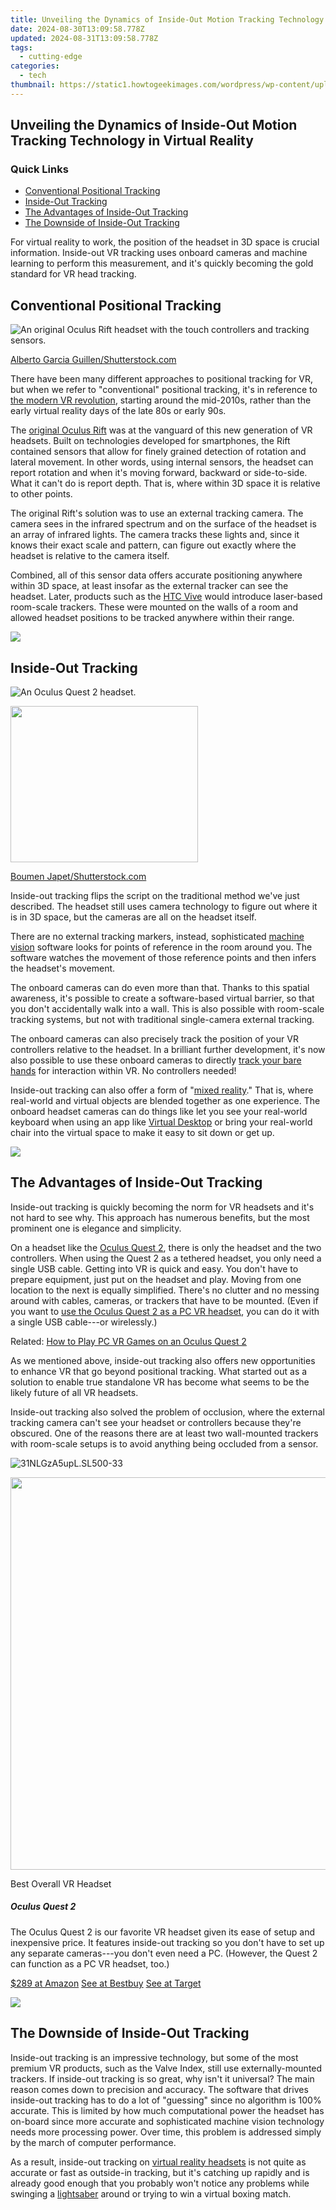```yaml
---
title: Unveiling the Dynamics of Inside-Out Motion Tracking Technology in Virtual Reality
date: 2024-08-30T13:09:58.778Z
updated: 2024-08-31T13:09:58.778Z
tags:
  - cutting-edge
categories:
  - tech
thumbnail: https://static1.howtogeekimages.com/wordpress/wp-content/uploads/2021/09/shutterstock_1899784174.jpg
---
```


## Unveiling the Dynamics of Inside-Out Motion Tracking Technology in Virtual Reality

### Quick Links

* [Conventional Positional Tracking](https://screen-sharing-recording.techidaily.com/in-2024-greatest-war-themed-games-the-7-finest-total-war-experiences/)
* [Inside-Out Tracking](https://some-skills.techidaily.com/new-the-secret-to-success-with-filmora-top-10-editing-traits/)
* [The Advantages of Inside-Out Tracking](https://android-transfer.techidaily.com/in-2024-how-to-transfer-contacts-from-samsung-galaxy-f54-5g-to-other-android-devices-devices-drfone-by-drfone-transfer-from-android-transfer-from-android/)
* [The Downside of Inside-Out Tracking](https://facebook-video-files.techidaily.com/the-intersection-of-law-copyright-and-media-on-platforms-like-fb-for-2024/)

 For virtual reality to work, the position of the headset in 3D space is crucial information. Inside-out VR tracking uses onboard cameras and machine learning to perform this measurement, and it's quickly becoming the gold standard for VR head tracking.

##  Conventional Positional Tracking

![An original Oculus Rift headset with the touch controllers and tracking sensors.](https://static1.howtogeekimages.com/wordpress/wp-content/uploads/2021/09/shutterstock_1472152544.jpg) 

[Alberto Garcia Guillen/Shutterstock.com](https://www.shutterstock.com/image-photo/oculus-rift-cv1-virtual-reality-goggles-1472152544)

 There have been many different approaches to positional tracking for VR, but when we refer to "conventional" positional tracking, it's in reference to [the modern VR revolution](https://www.reviewgeek.com/93593/vr-isnt-a-fad-anymore-it-really-is-the-future/), starting around the mid-2010s, rather than the early virtual reality days of the late 80s or early 90s.

 The [original Oculus Rift](https://en.wikipedia.org/wiki/Oculus%5FRift%5FCV1) was at the vanguard of this new generation of VR headsets. Built on technologies developed for smartphones, the Rift contained sensors that allow for finely grained detection of rotation and lateral movement. In other words, using internal sensors, the headset can report rotation and when it's moving forward, backward or side-to-side. What it can't do is report depth. That is, where within 3D space it is relative to other points.

 The original Rift's solution was to use an external tracking camera. The camera sees in the infrared spectrum and on the surface of the headset is an array of infrared lights. The camera tracks these lights and, since it knows their exact scale and pattern, can figure out exactly where the headset is relative to the camera itself.

 Combined, all of this sensor data offers accurate positioning anywhere within 3D space, at least insofar as the external tracker can see the headset. Later, products such as the [HTC Vive](https://facebook-video-footage.techidaily.com/new-audio-perfection-achieved-expert-tips-without-a-microphone-for-2024/) would introduce laser-based room-scale trackers. These were mounted on the walls of a room and allowed headset positions to be tracked anywhere within their range.

<!-- affiliate ads begin -->
<a href="https://store.massmailsoftware.com/order/checkout.php?PRODS=1300375&QTY=1&AFFILIATE=108875&CART=1"><img src="https://secure.avangate.com/images/merchant/dc87c13749315c7217cdc4ac692e704c/banera_for_partners-15_%281%29.jpg" border="0"></a>
<!-- affiliate ads end -->
##  Inside-Out Tracking

![An Oculus Quest 2 headset.](https://static1.howtogeekimages.com/wordpress/wp-content/uploads/2021/09/shutterstock_1892967694.jpg) 

<!-- affiliate ads begin -->
<a href="https://dhgate.sjv.io/c/5597632/1678785/12108" target="_top" id="1678785"><img src="//a.impactradius-go.com/display-ad/12108-1678785" border="0" alt="" width="300" height="250"/></a>
<!-- affiliate ads end -->
[Boumen Japet/Shutterstock.com](https://www.shutterstock.com/image-photo/white-new-generation-vr-headset-isolated-1892967694)

 Inside-out tracking flips the script on the traditional method we've just described. The headset still uses camera technology to figure out where it is in 3D space, but the cameras are all on the headset itself.

 There are no external tracking markers, instead, sophisticated [machine vision](https://some-tips.techidaily.com/new-unleash-creative-potential-the-ultimate-hdr-guide/) software looks for points of reference in the room around you. The software watches the movement of those reference points and then infers the headset's movement.

 The onboard cameras can do even more than that. Thanks to this spatial awareness, it's possible to create a software-based virtual barrier, so that you don't accidentally walk into a wall. This is also possible with room-scale tracking systems, but not with traditional single-camera external tracking.

 The onboard cameras can also precisely track the position of your VR controllers relative to the headset. In a brilliant further development, it's now also possible to use these onboard cameras to directly [track your bare hands](https://www.anrdoezrs.net/links/3607085/type/dlg/sid/UUhtgUeUpU208569/https://www.youtube.com/watch?v=2VkO-Kc3vks) for interaction within VR. No controllers needed!

 Inside-out tracking can also offer a form of "[mixed reality](https://tech-recovery.techidaily.com/unleash-inspiration-the-507-most-captivating-instagram-captions/)." That is, where real-world and virtual objects are blended together as one experience. The onboard headset cameras can do things like let you see your real-world keyboard when using an app like [Virtual Desktop](https://www.oculus.com/experiences/quest/2017050365004772/) or bring your real-world chair into the virtual space to make it easy to sit down or get up.

<!-- affiliate ads begin -->
<a href="https://estore.winxdvd.com/order/checkout.php?PRODS=4081991&QTY=1&AFFILIATE=108875&CART=1"><img src="https://www.winxdvd.com/affiliate/new-banner/wt-500x500.jpg" border="0"></a>
<!-- affiliate ads end -->
##  The Advantages of Inside-Out Tracking

 Inside-out tracking is quickly becoming the norm for VR headsets and it's not hard to see why. This approach has numerous benefits, but the most prominent one is elegance and simplicity.

 On a headset like the [Oculus Quest 2](https://www.amazon.com/Oculus-Quest-Advanced-All-One-Carrying/dp/B099VMT8VZ?tag=htg-v2-5ja7j91-20&ascsubtag=UUhtgUeUpU208569&asc%5Frefurl=https%3A%2F%2Fwww.howtogeek.com%2F756785%2Fwhat-is-inside-out-tracking-in-vr%2F&asc%5Fcampaign=Short-Term), there is only the headset and the two controllers. When using the Quest 2 as a tethered headset, you only need a single USB cable. Getting into VR is quick and easy. You don't have to prepare equipment, just put on the headset and play. Moving from one location to the next is equally simplified. There's no clutter and no messing around with cables, cameras, or trackers that have to be mounted. (Even if you want to [use the Oculus Quest 2 as a PC VR headset](https://twitter-videos.techidaily.com/new-in-2024-videotwit-extractor-directly-download-tweeted-media-for-mobile/), you can do it with a single USB cable---or wirelessly.)

Related: [How to Play PC VR Games on an Oculus Quest 2](https://twitter-videos.techidaily.com/new-in-2024-videotwit-extractor-directly-download-tweeted-media-for-mobile/) 

 As we mentioned above, inside-out tracking also offers new opportunities to enhance VR that go beyond positional tracking. What started out as a solution to enable true standalone VR has become what seems to be the likely future of all VR headsets.

 Inside-out tracking also solved the problem of occlusion, where the external tracking camera can't see your headset or controllers because they're obscured. One of the reasons there are at least two wall-mounted trackers with room-scale setups is to avoid anything being occluded from a sensor.

![31NLGzA5upL._SL500_-33](https://static1.howtogeekimages.com/wordpress/wp-content/uploads/2023/06/31nlgza5upl-_sl500_-33.jpg) 

<!-- affiliate ads begin -->
<a href="https://versadesk.pxf.io/c/5597632/1892107/21290" target="_top" id="1892107"><img src="//a.impactradius-go.com/display-ad/21290-1892107" border="0" alt="" width="1200" height="628"/></a><img height="0" width="0" src="https://imp.pxf.io/i/5597632/1892107/21290" style="position:absolute;visibility:hidden;" border="0" />
<!-- affiliate ads end -->
Best Overall VR Headset

#####  Oculus Quest 2

The Oculus Quest 2 is our favorite VR headset given its ease of setup and inexpensive price. It features inside-out tracking so you don't have to set up any separate cameras---you don't even need a PC. (However, the Quest 2 can function as a PC VR headset, too.)

[$289 at Amazon](https://www.amazon.com/Oculus-Quest-Advanced-All-One-Carrying/dp/B099VMT8VZ) [See at Bestbuy](https://shop-links.co/link/?exclusive=1&publisher_slug=itechdaily19598&url=https%3A%2F%2Fwww.bestbuy.com%2Fsite%2Fmeta__quest_2_advanc%2F6473553.p%3FskuId%3D6473553%2522target%253D%2522_blank) [See at Target](https://shop-links.co/link/?exclusive=1&publisher_slug=itechdaily19598&url=https%3A%2F%2Fdisneyplus.bn5x.net%2Fc%2F156932%2F564546%2F9358%3FsubId1%3DUUhtgUeUpU208569%26subId2%3Dehtg%26u%3Dhttps%253A%252F%252Fwww.target.com%252Fp%252Fmeta%255Fquest%255F2%255Fadvance%252F-%252FA-83984421%2522target%253D%2522%255Fblank) 

<!-- affiliate ads begin -->
<a href="https://secure.2checkout.com/order/checkout.php?PRODS=4715391&QTY=1&AFFILIATE=108875&CART=1"><img src="https://secure.avangate.com/images/merchant/7f687767ccf20fcea1c9dc4a5adc2326/Digisigner_banner_728_x_90_color_version.png" border="0"></a>
<!-- affiliate ads end -->
##  The Downside of Inside-Out Tracking

 Inside-out tracking is an impressive technology, but some of the most premium VR products, such as the Valve Index, still use externally-mounted trackers. If inside-out tracking is so great, why isn't it universal? The main reason comes down to precision and accuracy. The software that drives inside-out tracking has to do a lot of "guessing" since no algorithm is 100% accurate. This is limited by how much computational power the headset has on-board since more accurate and sophisticated machine vision technology needs more processing power. Over time, this problem is addressed simply by the march of computer performance.

 As a result, inside-out tracking on [virtual reality headsets](https://vp-tips.techidaily.com/visual-harmony-ios-and-macos-photoviewer-blend/) is not quite as accurate or fast as outside-in tracking, but it's catching up rapidly and is already good enough that you probably won't notice any problems while swinging a [lightsaber](https://www.reviewgeek.com/54179/you-can-slice-boxes-with-friends-in-the-upcoming-beat-saber-multiplayer-mode/) around or trying to win a virtual boxing match.

<ins class="adsbygoogle"
     style="display:block"
     data-ad-format="autorelaxed"
     data-ad-client="ca-pub-7571918770474297"
     data-ad-slot="1223367746"></ins>



<ins class="adsbygoogle"
     style="display:block"
     data-ad-client="ca-pub-7571918770474297"
     data-ad-slot="8358498916"
     data-ad-format="auto"
     data-full-width-responsive="true"></ins>


